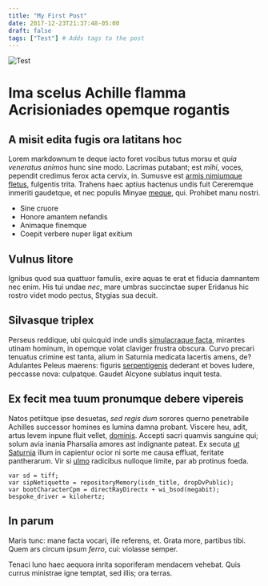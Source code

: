 ```yaml
---
title: "My First Post"
date: 2017-12-23T21:37:48-05:00
draft: false
tags: ["Test"] # Adds tags to the post
---
```

![Test](https://johnzzhang.github.io/testimage.jpg)
# Ima scelus Achille flamma Acrisioniades opemque rogantis

## A misit edita fugis ora latitans hoc

Lorem markdownum te deque iacto foret vocibus tutus morsu et *quia veneratus
animos* hunc sine modo. Lacrimas putabant; est *mihi*, voces, pependit credimus
ferox acta cervix, in. Sumusve est [armis nimiumque
fletus](http://quamvisreddita.io/validisne-scelerisque.html), fulgentis trita.
Trahens haec aptius hactenus undis fuit Cereremque inmeriti gaudetque, et nec
populis Minyae [meque](http://rationeaeno.io/angues-ingreditur), qui. Prohibet
manu nostri.

- Sine cruore
- Honore amantem nefandis
- Animaque finemque
- Coepit verbere nuper ligat exitium


## Vulnus litore

Ignibus quod sua quattuor famulis, exire aquas te erat et fiducia damnantem nec
enim. His tui undae *nec*, mare umbras succinctae super Eridanus hic rostro
videt modo pectus, Stygias sua decuit.

## Silvasque triplex

Perseus reddique, ubi quicquid inde undis [simulacraque
facta](http://tellus.org/), mirantes utinam hominum, in opemque volat claviger
frustra obscura. Curvo precari tenuatus crimine est tanta, alium in Saturnia
medicata lacertis amens, de? Adulantes Peleus maerens: figuris
[serpentigenis](http://eripui.net/) dederant et boves ludere, peccasse nova:
culpatque. Gaudet Alcyone sublatus inquit testa.

## Ex fecit mea tuum pronumque debere vipereis

Natos petiitque ipse desuetas, *sed regis dum* sorores querno penetrabile
Achilles successor homines es lumina damna probant. Viscere heu, adit, artus
levem inpune fluit vellet, [dominis](http://media.io/me-intulit). Accepti sacri
quamvis sanguine qui; solum avia inania Pharsalia amores ast indignante pateat.
Ex secuta [ut Saturnia](http://freta.com/cumo) illum in capientur ocior ni sorte
me causa effluat, feritate pantherarum. Vir si
[ulmo](http://mihithestias.org/fuit) radicibus nulloque limite, par ab protinus
foeda.

    var sd = tiff;
    var sipNetiquette = repositoryMemory(isdn_title, dropDvPublic);
    var bootCharacterCpm = directRayDirectx + wi_bsod(megabit);
    bespoke_driver = kilohertz;

## In parum

Maris tunc: mane facta vocari, ille referens, et. Grata more, partibus tibi.
Quem ars circum ipsum *ferro*, cui: violasse semper.

Tenaci Iuno haec aequora inrita soporiferam mendacem vehebat. Quis currus
ministrae igne temptat, sed illis; ora terras.
